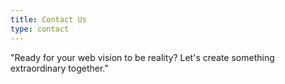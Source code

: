 ```yaml
---
title: Contact Us
type: contact
---
```


"Ready for your web vision to be reality? Let's create something extraordinary together."
